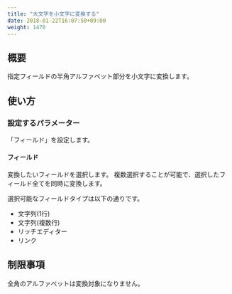 ```yaml
---
title: "大文字を小文字に変換する"
date: 2018-01-22T16:07:50+09:00
weight: 1470
---
```


## 概要

指定フィールドの半角アルファベット部分を小文字に変換します。

## 使い方

### 設定するパラメーター

「フィールド」を設定します。

#### フィールド

変換したいフィールドを選択します。
複数選択することが可能で、選択したフィールド全てを同時に変換します。

選択可能なフィールドタイプは以下の通りです。

- 文字列(1行)
- 文字列(複数行)
- リッチエディター
- リンク

## 制限事項

全角のアルファベットは変換対象になりません。
